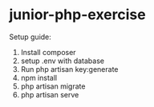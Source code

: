 # junior-php-exercise

Setup guide:

1. Install composer
2. setup .env with database
3. Run php artisan key:generate
4. npm install
5. php artisan migrate
6. php artisan serve
